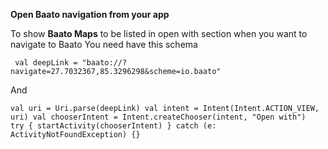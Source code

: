 **Open Baato navigation from your app**
 
 
 To show **Baato Maps** to be listed in open with section when you want to navigate to Baato
 You need have this schema 

 
 ` val deepLink = "baato://?navigate=27.7032367,85.3296298&scheme=io.baato"`

And 

` val uri = Uri.parse(deepLink)
        val intent = Intent(Intent.ACTION_VIEW, uri)
        val chooserIntent = Intent.createChooser(intent, "Open with") 
     try {
         startActivity(chooserIntent)
        } catch (e: ActivityNotFoundException) {}  `
